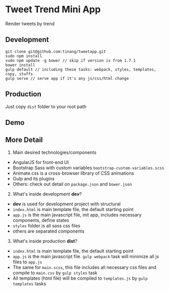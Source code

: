 # Tweet Trend Mini App
Render tweets by trend

## Development

```
git clone git@github.com:tinang/tweetapp.git
sudo npm install
sudo npm update -g bower // skip if version is from 1.7.1
bower install
gulp default // including these tasks: webpack, styles, templates, copy, stuffs
gulp serve // serve app if it's any js/css/html change

```

## Production

Just copy `dist` folder to your root path

## Demo



## More Detail

1. Main desired technologies/components
  * AngularJS for front-end UI
  * Bootstrap Sass with custom variables `bootstrap-custom-variables.scss`
  * Animate.css is a cross-browser library of CSS animations
  * Gulp and its plugins
  * Others: check out detail on `package.json` and `bower.json`

2. What's inside development **dev**?
  * **dev** is used for development project with structural
  * `index.html` is main template file, the default starting point
  * `app.js` is the main javascript file, init app, includes necessary components, define states
  * `styles` folder is all sass css files
  * others are separated components

3. What's inside production **dist**?
  * `index.html` is main template file, the default starting point
  * `app.js` is the main javascript file. `gulp webpack` task will minimize all js files to `app.js`
  * The same for `main.scss`, this file includes all necessary css files and compile to `main.css` by `gulp styles` task
  * All templates (html file) will be compiled to `templates.js` by `gulp templates` tasks